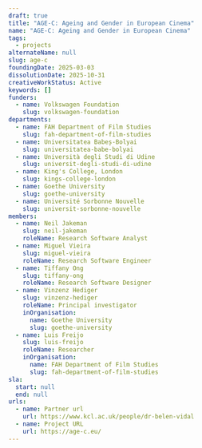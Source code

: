 ```yaml
---
draft: true
title: "AGE-C: Ageing and Gender in European Cinema"
name: "AGE-C: Ageing and Gender in European Cinema"
tags:
  - projects
alternateName: null
slug: age-c
foundingDate: 2025-03-03
dissolutionDate: 2025-10-31
creativeWorkStatus: Active
keywords: []
funders:
  - name: Volkswagen Foundation
    slug: volkswagen-foundation
departments:
  - name: FAH Department of Film Studies
    slug: fah-department-of-film-studies
  - name: Universitatea Babeș-Bolyai
    slug: universitatea-babe-bolyai
  - name: Università degli Studi di Udine
    slug: universit-degli-studi-di-udine
  - name: King's College, London
    slug: kings-college-london
  - name: Goethe University
    slug: goethe-university
  - name: Université Sorbonne Nouvelle
    slug: universit-sorbonne-nouvelle
members:
  - name: Neil Jakeman
    slug: neil-jakeman
    roleName: Research Software Analyst
  - name: Miguel Vieira
    slug: miguel-vieira
    roleName: Research Software Engineer
  - name: Tiffany Ong
    slug: tiffany-ong
    roleName: Research Software Designer
  - name: Vinzenz Hediger
    slug: vinzenz-hediger
    roleName: Principal investigator
    inOrganisation:
      name: Goethe University
      slug: goethe-university
  - name: Luis Freijo
    slug: luis-freijo
    roleName: Researcher
    inOrganisation:
      name: FAH Department of Film Studies
      slug: fah-department-of-film-studies
sla:
  start: null
  end: null
urls:
  - name: Partner url
    url: https://www.kcl.ac.uk/people/dr-belen-vidal
  - name: Project URL
    url: https://age-c.eu/
---
```

